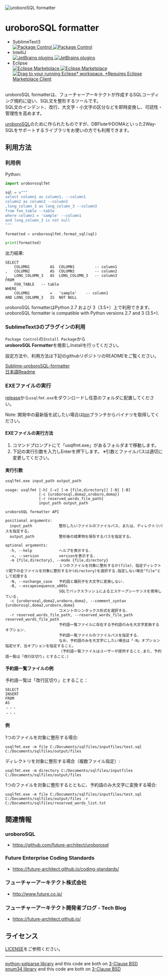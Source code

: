 ![uroboroSQL formatter](image/uroboroSQLformatter_logo.png)

# uroboroSQL formatter


* SublimeText3  
[![Package Control](https://img.shields.io/github/release/future-architect/Sublime-uroboroSQL-formatter.svg?label=package%20control) ![Package Control](https://img.shields.io/packagecontrol/dt/uroboroSQL%20Formatter.svg)](https://packagecontrol.io/packages/uroboroSQL%20Formatter)    
* IntelliJ   
[![JetBrains plugins](https://img.shields.io/jetbrains/plugin/v/9614.svg) ![JetBrains plugins](https://img.shields.io/jetbrains/plugin/d/9614.svg)](https://plugins.jetbrains.com/plugin/9614)   
* Eclipse  
[![Eclipse Marketplace](https://img.shields.io/eclipse-marketplace/v/eclipse-uroborosql-formatter.svg) ![Eclipse Marketplace](https://img.shields.io/eclipse-marketplace/dt/eclipse-uroborosql-formatter.svg)](https://marketplace.eclipse.org/content/eclipse-uroborosql-formatter)  
[![Drag to your running Eclipse* workspace. *Requires Eclipse Marketplace Client](https://marketplace.eclipse.org/sites/all/themes/solstice/public/images/marketplace/btn-install.png)](http://marketplace.eclipse.org/marketplace-client-intro?mpc_install=3434118 "Drag to your running Eclipse* workspace. *Requires Eclipse Marketplace Client")    


uroboroSQL formatterは、フューチャーアーキテクトが作成するSQLコーディング規約に従い、SQL文を整形するツールです。  
SQL文のインデント、改行、大文字・小文字の区分などを即時変換し、可読性・管理性を高めます。

[uroboroSQL](https://github.com/future-architect/uroborosql)のために作られたものですが、DBFluteやDOMAといった2Way-SQLをサポートするライブラリをお使いの方でも利用できます。

## 利用方法

### 利用例

Python:
```python
import uroborosqlfmt

sql = u"""
select column1 as column1, --column1
column2 as column2 --column2
,long_column_3 as long_column_3 --column3
from foo_table --table
where column1 = 'sample' --column1
and long_column_3 is not null
"""

formatted = uroborosqlfmt.format_sql(sql)

print(formatted)
```
出力結果:
```text
SELECT
	COLUMN1			AS	COLUMN1			-- column1
,	COLUMN2			AS	COLUMN2			-- column2
,	LONG_COLUMN_3	AS	LONG_COLUMN_3	-- column3
FROM
	FOO_TABLE	-- table
WHERE
	COLUMN1			=	'sample'	-- column1
AND	LONG_COLUMN_3	IS	NOT NULL
```

uroboroSQL formatterはPython 2.7 および 3（3.5+）上で利用できます。  
uroboroSQL formatter is compatible with Python versions 2.7 and 3 (3.5+).  

### SublimeText3のプラグインの利用

`Package Control`の`Install Package`から  
**uroboroSQL Formatter**を検索しInstallを行ってください。

設定方法や、利用方法は下記のgithubリポジトリのREADMEをご覧ください。  

[Sublime-uroboroSQL-formatter](https://github.com/future-architect/Sublime-uroboroSQL-formatter)  
[日本語Readme](https://github.com/future-architect/Sublime-uroboroSQL-formatter/blob/master/Readme.ja.md)

### EXEファイルの実行

[release](https://github.com/future-architect/uroboroSQL-formatter/releases)から`usqlfmt.exe`をダウンロードし任意のフォルダに配置してください。

Note: 開発中の最新版を試したい場合は[bin](https://github.com/future-architect/uroboroSQL-formatter/tree/bin)ブランチからバイナリを取得してください。

#### EXEファイルの実行方法

1. コマンドプロンプトにて「usqlfmt.exe」があるフォルダまで移動します。
1. 下記の実行引数を入力しEnterを押下します。
※引数とファイルパスは適切に変更してください。

#### 実行引数

```bash
usqlfmt.exe input_path output_path
```

```text
usage: usqlfmt [-h] [-v] [-m {file,directory}] [-N] [-B]
               [-c {uroborosql,doma2,uroboro,doma}]
               [-r reserved_words_file_path]
               input_path output_path

uroboroSQL formatter API

positional arguments:
  input_path            整形したいファイルのファイルパス、または、ディレクトリパスを指定する。
  output_path           整形後の成果物を保存するパスを指定する。

optional arguments:
  -h, --help            ヘルプを表示する.
  -v, --version         versionを表示する.
  -m {file,directory}, --mode {file,directory}
                        １つのファイルを対象に整形するか(file)、指定ディレクトリ配下の全ファイルを対象に整形するか(directory)を選択する.指定しない場合"file"として処理する
  -N, --nochange_case   予約語と識別子を大文字に変換しない.
  -B, --escapesequence_u005c
                        SQLでバックスラッシュによるエスケープシーケンスを使用している.
  -c {uroborosql,doma2,uroboro,doma}, --comment_syntax {uroborosql,doma2,uroboro,doma}
                        コメントのシンタックス形式を選択する.
  -r reserved_words_file_path, --reserved_words_file_path reserved_words_file_path
                        予約語一覧ファイルに存在する予約語のみを大文字変換するオプション.
                        予約語一覧ファイルのファイルパスを指定する.
                        なお、予約語のみを大文字にしたい場合は「-N」オプション指定せず、当オプションを指定すること。
                        （予約語一覧ファイルはユーザーが提供すること.また、予約語一覧は「改行区切り」とすること.）
```

#### 予約語一覧ファイルの例

予約語一覧は「改行区切り」とすること：
```text
SELECT
INSERT
FROM
AS
・・・
・・・
```

#### 例

1つのファイルを対象に整形する場合:
```text
usqlfmt.exe -m file C:/Documents/sqlfiles/inputfiles/test.sql C:/Documents/sqlfiles/output/files
```

ディレクトリを対象に整形する場合（複数ファイル指定）:
```text
usqlfmt.exe -m directory C:/Documents/sqlfiles/inputfiles C:/Documents/sqlfiles/output/files
```

1つのファイルを対象に整形するとともに、予約語のみ大文字に変換する場合:
```text
usqlfmt.exe -m file C:/Documents/sqlfiles/inputfiles/test.sql C:/Documents/sqlfiles/output/files -r C:/Documents/sqlfiles/reserved_words_list.txt
```

## 関連情報

### uroboroSQL

* https://github.com/future-architect/uroborosql

### Future Enterprise Coding Standards
* https://future-architect.github.io/coding-standards/

### フューチャーアーキテクト株式会社
* http://www.future.co.jp/  

### フューチャーアーキテクト開発者ブログ - Tech Blog
* https://future-architect.github.io/  

## ライセンス
[LICENSE](https://github.com/future-architect/uroboroSQL-formatter/blob/master/LICENSE)をご参照ください。

---

[python-sqlparse library](https://github.com/andialbrecht/sqlparse) and this code are both on [3-Clause BSD](https://opensource.org/licenses/BSD-3-Clause)  
[enum34 library](https://bitbucket.org/stoneleaf/enum34) and this code are both on [3-Clause BSD](https://opensource.org/licenses/BSD-3-Clause)  
